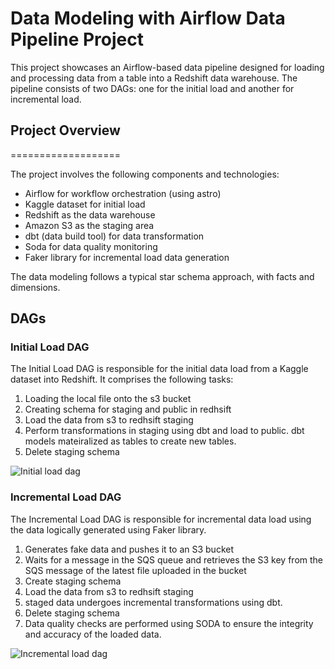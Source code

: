 # Data Modeling with Airflow Data Pipeline Project

This project showcases an Airflow-based data pipeline designed for loading and processing data from a table into a Redshift data warehouse. The pipeline consists of two DAGs: one for the initial load and another for incremental load.

## Project Overview
===================

The project involves the following components and technologies:

- Airflow for workflow orchestration (using astro)
- Kaggle dataset for initial load
- Redshift as the data warehouse
- Amazon S3 as the staging area
- dbt (data build tool) for data transformation
- Soda for data quality monitoring
- Faker library for incremental load data generation

The data modeling follows a typical star schema approach, with facts and dimensions.

## DAGs

### Initial Load DAG

The Initial Load DAG is responsible for the initial data load from a Kaggle dataset into Redshift. It comprises the following tasks:

1. Loading the local file onto the s3 bucket
2. Creating schema for staging and public in redhsift
3. Load the data from s3 to redhsift staging
4. Perform transformations in staging using dbt and load to public. dbt models mateiralized as tables to create new tables.
5. Delete staging schema
   
![Initial load dag](images/initial-load-dag.png)

### Incremental Load DAG

The Incremental Load DAG is responsible for incremental data load using the data logically generated using Faker library.

1. Generates fake data and pushes it to an S3 bucket
2. Waits for a message in the SQS queue and retrieves the S3 key from the SQS message of the latest file uploaded in the bucket
3. Create staging schema
4. Load the data from s3 to redhsift staging
5. staged data undergoes incremental transformations using dbt.
6. Delete staging schema
7. Data quality checks are performed using SODA to ensure the integrity and accuracy of the loaded data.

![Incremental load dag](images/incremental-load-dag.png)

